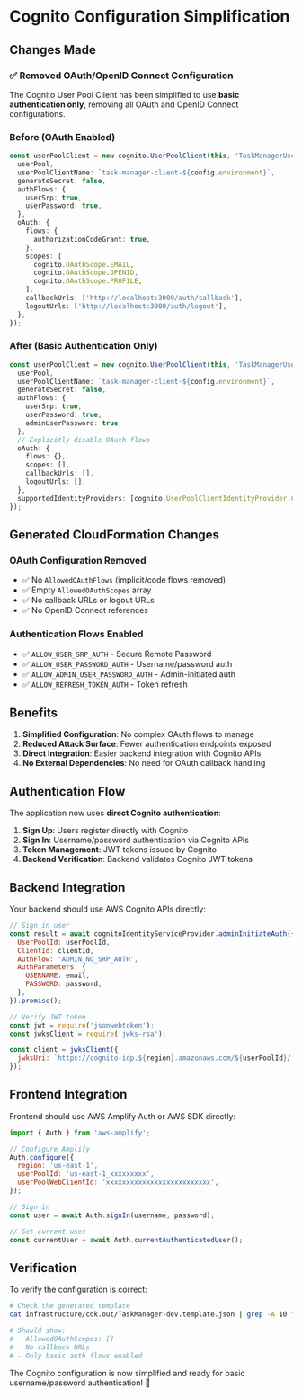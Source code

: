 # Cognito Configuration Simplification

## Changes Made

### ✅ Removed OAuth/OpenID Connect Configuration

The Cognito User Pool Client has been simplified to use **basic authentication only**, removing all OAuth and OpenID Connect configurations.

### Before (OAuth Enabled)
```typescript
const userPoolClient = new cognito.UserPoolClient(this, 'TaskManagerUserPoolClient', {
  userPool,
  userPoolClientName: `task-manager-client-${config.environment}`,
  generateSecret: false,
  authFlows: {
    userSrp: true,
    userPassword: true,
  },
  oAuth: {
    flows: {
      authorizationCodeGrant: true,
    },
    scopes: [
      cognito.OAuthScope.EMAIL,
      cognito.OAuthScope.OPENID,
      cognito.OAuthScope.PROFILE,
    ],
    callbackUrls: ['http://localhost:3000/auth/callback'],
    logoutUrls: ['http://localhost:3000/auth/logout'],
  },
});
```

### After (Basic Authentication Only)
```typescript
const userPoolClient = new cognito.UserPoolClient(this, 'TaskManagerUserPoolClient', {
  userPool,
  userPoolClientName: `task-manager-client-${config.environment}`,
  generateSecret: false,
  authFlows: {
    userSrp: true,
    userPassword: true,
    adminUserPassword: true,
  },
  // Explicitly disable OAuth flows
  oAuth: {
    flows: {},
    scopes: [],
    callbackUrls: [],
    logoutUrls: [],
  },
  supportedIdentityProviders: [cognito.UserPoolClientIdentityProvider.COGNITO],
});
```

## Generated CloudFormation Changes

### OAuth Configuration Removed
- ✅ No `AllowedOAuthFlows` (implicit/code flows removed)
- ✅ Empty `AllowedOAuthScopes` array
- ✅ No callback URLs or logout URLs
- ✅ No OpenID Connect references

### Authentication Flows Enabled
- ✅ `ALLOW_USER_SRP_AUTH` - Secure Remote Password
- ✅ `ALLOW_USER_PASSWORD_AUTH` - Username/password auth
- ✅ `ALLOW_ADMIN_USER_PASSWORD_AUTH` - Admin-initiated auth
- ✅ `ALLOW_REFRESH_TOKEN_AUTH` - Token refresh

## Benefits

1. **Simplified Configuration**: No complex OAuth flows to manage
2. **Reduced Attack Surface**: Fewer authentication endpoints exposed
3. **Direct Integration**: Easier backend integration with Cognito APIs
4. **No External Dependencies**: No need for OAuth callback handling

## Authentication Flow

The application now uses **direct Cognito authentication**:

1. **Sign Up**: Users register directly with Cognito
2. **Sign In**: Username/password authentication via Cognito APIs
3. **Token Management**: JWT tokens issued by Cognito
4. **Backend Verification**: Backend validates Cognito JWT tokens

## Backend Integration

Your backend should use AWS Cognito APIs directly:

```javascript
// Sign in user
const result = await cognitoIdentityServiceProvider.adminInitiateAuth({
  UserPoolId: userPoolId,
  ClientId: clientId,
  AuthFlow: 'ADMIN_NO_SRP_AUTH',
  AuthParameters: {
    USERNAME: email,
    PASSWORD: password,
  },
}).promise();

// Verify JWT token
const jwt = require('jsonwebtoken');
const jwksClient = require('jwks-rsa');

const client = jwksClient({
  jwksUri: `https://cognito-idp.${region}.amazonaws.com/${userPoolId}/.well-known/jwks.json`
});
```

## Frontend Integration

Frontend should use AWS Amplify Auth or AWS SDK directly:

```javascript
import { Auth } from 'aws-amplify';

// Configure Amplify
Auth.configure({
  region: 'us-east-1',
  userPoolId: 'us-east-1_xxxxxxxxx',
  userPoolWebClientId: 'xxxxxxxxxxxxxxxxxxxxxxxxxx',
});

// Sign in
const user = await Auth.signIn(username, password);

// Get current user
const currentUser = await Auth.currentAuthenticatedUser();
```

## Verification

To verify the configuration is correct:

```bash
# Check the generated template
cat infrastructure/cdk.out/TaskManager-dev.template.json | grep -A 10 "UserPoolClient"

# Should show:
# - AllowedOAuthScopes: []
# - No callback URLs
# - Only basic auth flows enabled
```

The Cognito configuration is now simplified and ready for basic username/password authentication! 🎉